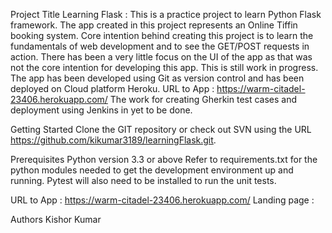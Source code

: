 Project Title
Learning Flask :  This is a practice project to learn Python Flask framework. The app created in this project represents an Online Tiffin
booking system. Core intention behind creating this project is to learn the fundamentals of web development and to see the GET/POST requests 
in action. There has been a very little focus on the UI of the app as that was not the core intention for developing this app. This is still 
work in progress.
The app has been developed using Git as version control and has been deployed on Cloud platform Heroku. 
URL to App : https://warm-citadel-23406.herokuapp.com/ 
The work for creating Gherkin test cases and deployment using Jenkins in yet to be done. 

Getting Started
Clone the GIT repository or check out SVN using the URL https://github.com/kikumar3189/learningFlask.git.

Prerequisites
Python version 3.3 or above
Refer to requirements.txt for the python modules needed to get the development environment up and running.
Pytest will also need to be installed to run the unit tests.

URL to App : https://warm-citadel-23406.herokuapp.com/ 
Landing page :



Authors
Kishor Kumar
